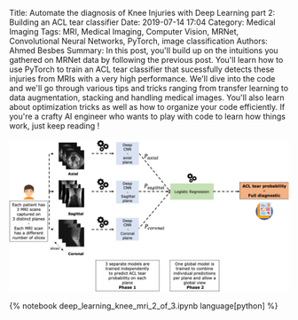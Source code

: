 Title: Automate the diagnosis of Knee Injuries with Deep Learning part 2: Building an ACL tear classifier 
Date: 2019-07-14 17:04
Category: Medical Imaging
Tags: MRI, Medical Imaging, Computer Vision, MRNet, Convolutional Neural Networks, PyTorch, image classification
Authors: Ahmed Besbes
Summary: In this post, you'll build up on the intuitions you gathered on MRNet data by following the previous post. You'll learn how to use PyTorch to train an ACL tear classifier that sucessfully detects these injuries from MRIs with a very high performance. We'll dive into the code and we'll go through various tips and tricks ranging from transfer learning to data augmentation, stacking and handling medical images. You'll also learn about optimization tricks as well as how to organize your code efficiently. If you're a crafty AI engineer who wants to play with code to learn how things work, just keep reading ! <br><br><a href="https://ahmedbesbes.com/automate-the-diagnosis-of-knee-injuries-with-deep-learning-part-2-building-an-acl-tear-classifier.html"><img src="/images/article_7/overview.png"></a>

{% notebook deep_learning_knee_mri_2_of_3.ipynb language[python] %}